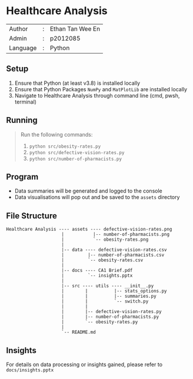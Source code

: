 # Healthcare Analysis

|               |   |                       |
|---------------|---|-----------------------|
|   Author      | : |   Ethan Tan Wee En    |
|   Admin       | : |   p2012085            |
|   Language    | : |   Python              |

## Setup

1. Ensure that Python (at least v3.8) is installed locally
2. Ensure that Python Packages `NumPy` and `MatPlotLib` are installed locally
3. Navigate to Healthcare Analysis through command line (cmd, pwsh, terminal)

## Running

> Run the following commands:
> 1. `python src/obesity-rates.py`
> 2. `python src/defective-vision-rates.py`
> 3. `python src/number-of-pharmacists.py`

## Program

* Data summaries will be generated and logged to the console
* Data visualisations will pop out and be saved to the `assets` directory

## File Structure

    Healthcare Analysis ---- assets ---- defective-vision-rates.png
                         |           |-- number-of-pharmacists.png
                         |           `-- obesity-rates.png
                         |
                         |-- data ---- defective-vision-rates.csv
                         |         |-- number-of-pharmacists.csv
                         |         `-- obesity-rates.csv
                         |
                         |-- docs ---- CA1 Brief.pdf
                         |         `-- insights.pptx
                         |
                         |-- src ---- utils ---- __init__.py
                         |        |          |-- stats_options.py
                         |        |          |-- summaries.py
                         |        |          `-- switch.py
                         |        |
                         |        |-- defective-vision-rates.py
                         |        |-- number-of-pharmacists.py
                         |        `-- obesity-rates.py
                         |
                         `-- README.md

## Insights

For details on data processing or insights gained, please refer to `docs/insights.pptx`